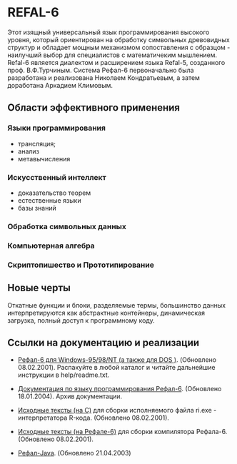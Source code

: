 # REFAL-6

Этот изящный универсальный язык программирования высокого уровня, который ориентирован на обработку символьных древовидных структур и обладает мощным механизмом сопоставления с образцом - наилучший выбор для специалистов с математичеким мышлением. Refal-6 является диалектом и расширением языка Refal-5, созданного проф. В.Ф.Турчиным. Система Рефал-6 первоначально была разработана и реализована Николаем Кондратьевым, а затем доработана Аркадием Климовым.

## Области эффективного применения

###   Языки программирования

* трансляция;
* анализ
* метавычисления

### Искусственный интеллект

* доказательство теорем
* естественные языки
* базы знаний

### Обработка символьных данных
### Компьютерная алгебра
### Скриптопишество и Прототипирование


## Новые черты

Откатные функции и блоки, разделяемые термы, большинство данных интерпретируются как абстрактные контейнеры, динамическая загрузка, полный доступ к программному коду.

## Ссылки на документацию и реализации

* [Рефал-6 для Windows-95/98/NT (а также для DOS )](http://refal.net/~arklimov/refal6/Refal6.zip). (Обновлено 08.02.2001). Распакуйте в любой каталог и читайте дальнейшие инструкции в help/readme.txt.

* [Документация по языку программирования Рефал-6](http://refal.net/~arklimov/refal6/manual.htm). (Обновлено 18.01.2004). Архив документации.

* [Исходные тексты (на C)](http://refal.net/~arklimov/refal6/Refal6-S-C.zip) для сборки исполняемого файла ri.exe - интерпретатора R-кода. (Обновлено 08.02.2001).

* [Исходные тексты (на Рефале-6)](http://refal.net/~arklimov/refal6/Refal6-S-Ref.zip) для сборки компилятора Рефала-6. (Обновлено 08.02.2001).

* [Рефал-Java](http://refal.net/~arklimov/refal6/refal-j.htm). (Обновлено 21.04.2003)
